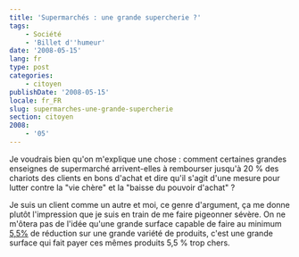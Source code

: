 ```yaml
---
title: 'Supermarchés : une grande supercherie ?'
tags:
    - Société
    - 'Billet d''humeur'
date: '2008-05-15'
lang: fr
type: post
categories:
    - citoyen
publishDate: '2008-05-15'
locale: fr_FR
slug: supermarches-une-grande-supercherie
section: citoyen
2008:
    - '05'
---
```


Je voudrais bien qu'on m'explique une chose&nbsp;: comment certaines grandes enseignes de supermarché arrivent-elles à rembourser jusqu'à 20 % des chariots des clients en bons d'achat et dire qu'il s'agit d'une mesure pour lutter contre la "vie chère" et la "baisse du pouvoir d'achat"&nbsp;?

<!--more-->

Je suis un client comme un autre et moi, ce genre d'argument, ça me donne plutôt l'impression que je suis en train de me faire pigeonner sévère. On ne m'ôtera pas de l'idée qu'une grande surface capable de faire au minimum [5,5%](http://www.lefigaro.fr/conso/2008/04/15/05007-20080415ARTFIG00445-carrefour-s-attaque-mollement-a-la-tva.php) de réduction sur une grande variété de produits, c'est une grande surface qui fait payer ces mêmes produits 5,5 % trop chers.